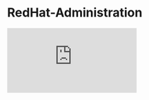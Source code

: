 # RedHat-Administration

![Lab [1]](https://github.com/omarkhalil117/RedHat-Administration/blob/main/Lab%20%5B2%5D/Lab%20%5B2%5D.md)
